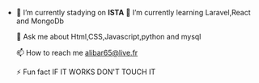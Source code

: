 - 🔭 I’m currently stadying on **ISTA**
    🌱 I’m currently learning Laravel,React and MongoDb

    💬 Ask me about Html,CSS,Javascript,python and mysql

    📫 How to reach me alibar65@live.fr

    ⚡ Fun fact IF IT WORKS DON'T TOUCH IT
